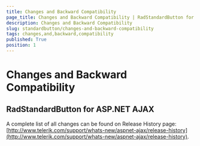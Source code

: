 ```yaml
---
title: Changes and Backward Compatibility
page_title: Changes and Backward Compatibility | RadStandardButton for ASP.NET AJAX Documentation
description: Changes and Backward Compatibility
slug: standardbutton/changes-and-backward-compatibility
tags: changes,and,backward,compatibility
published: True
position: 1
---
```


# Changes and Backward Compatibility

## RadStandardButton for ASP.NET AJAX

A complete list of all changes can be found on Release History page:  [http://www.telerik.com/support/whats-new/aspnet-ajax/release-history](http://www.telerik.com/support/whats-new/aspnet-ajax/release-history).
